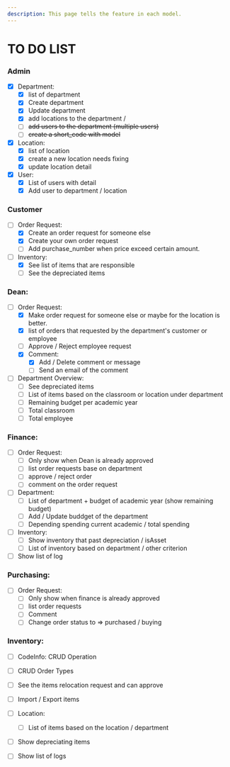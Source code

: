 ```yaml
---
description: This page tells the feature in each model.
---
```


# TO DO LIST

### Admin

* [x] Department:&#x20;
  * [x] list of department
  * [x] Create department&#x20;
  * [x] Update department
  * [x] add locations to the department /&#x20;
  * [ ] ~~add users to the department (multiple users)~~
  * [ ] ~~create a short\_code with model~~
* [x] Location:&#x20;
  * [x] list of location
  * [x] create a new location needs fixing
  * [x] update location detail
* [x] User:&#x20;
  * [x] List of users with detail
  * [x] Add user to department / location

### Customer

* [ ] Order Request:
  * [x] Create an order request for someone else
  * [x] Create your own order request
  * [ ] Add purchase\_number when price exceed certain amount.
* [ ] Inventory:
  * [x] See list of items that are responsible
  * [ ] See the depreciated items

### Dean:

* [ ] Order Request:&#x20;
  * [x] Make order request for someone else or maybe for the location is better.
  * [x] list of orders that requested by the department's customer or employee
  * [ ] Approve / Reject employee request
  * [x] Comment:
    * [x] Add / Delete comment or message
    * [ ] Send an email of the comment
* [ ] Department Overview:
  * [ ] See depreciated items
  * [ ] List of items based on the classroom or location under department
  * [ ] Remaining budget per academic year
  * [ ] Total classroom&#x20;
  * [ ] Total employee

### Finance:

* [ ] Order Request:&#x20;
  * [ ] Only show when Dean is already approved
  * [ ] list order requests base on department
  * [ ] approve / reject order
  * [ ] comment on the order request
* [ ] Department:
  * [ ] List of department + budget of academic year (show remaining budget)
  * [ ] Add / Update buddget of the department
  * [ ] Depending spending current academic / total spending
* [ ] Inventory:
  * [ ] Show inventory that past depreciation / isAsset
  * [ ] List of inventory based on department / other criterion
* [ ] Show list of log

### Purchasing:

* [ ] Order Request:&#x20;
  * [ ] Only show when finance is already approved
  * [ ] list order requests
  * [ ] Comment
  * [ ] Change order status to => purchased / buying

### Inventory:

* [ ] CodeInfo: CRUD Operation
* [ ] CRUD Order Types&#x20;
* [ ] See the items relocation request and can approve&#x20;
* [ ] Import / Export items
* [ ] Location:
  * [ ] List of items based on the location / department
* [ ] Show depreciating items
* [ ] Show list of logs

